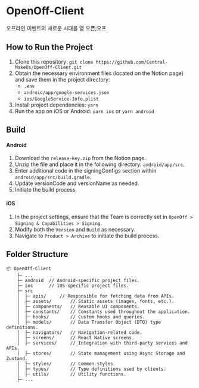 # OpenOff-Client

오프라인 이벤트의 새로운 시대를 열 오픈;오프

## How to Run the Project

1. Clone this repository: `git clone https://github.com/Central-MakeUs/OpenOff-Client.git`
2. Obtain the necessary environment files (located on the Notion page) and save them in the project directory:
   - `.env`
   - `android/app/google-services.json`
   - `ios/GoogleService-Info.plist`
3. Install project dependencies: `yarn`
4. Run the app on iOS or Android: `yarn ios` or `yarn android`

## Build

#### Android

1. Download the `release-key.zip` from the Notion page.
2. Unzip the file and place it in the following directory: `android/app/src`.
3. Enter additional code in the signingConfigs section within `android/app/src/build.gradle`.
4. Update versionCode and versionName as needed.
5. Initiate the build process.

#### iOS

1. In the project settings, ensure that the Team is correctly set in `OpenOff > Signing & Capabilities > Signing`.
2. Modify both the `Version` and `Build` as necessary.
3. Navigate to `Product > Archive` to initiate the build process.

## Folder Structure

```
📦 OpenOff-Client
	├─ ...
	├─ android	// Android-specific project files.
	├─ ios		// iOS-specific project files.
	├─ src
	│  ├─ apis/		// Responsible for fetching data from APIs.
	│  ├─ assets/		// Static assets (images, fonts, etc.).
	│  ├─ components/	// Reusable UI components.
	│  ├─ constants/	// Constants used throughout the application.
	│  ├─ hooks/		// Custom hooks and queries.
	│  ├─ models/		// Data Transfer Object (DTO) type definitions.
	│  ├─ navigators/	// Navigation-related code.
	│  ├─ screens/		// React Native screens.
	│  ├─ services/		// Integration with third-party services and APIs.
	│  ├─ stores/		// State management using Async Storage and Zustand.
	│  ├─ styles/		// Common styles.
	│  ├─ types/		// Type definitions used by clients.
	│  ├─ utils/		// Utility functions.
	├─ ...
```
